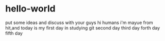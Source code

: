 # hello-world
put some ideas and discuss with your guys
hi humans
i'm mayue from hit,and today is my first day in studying git
second day
third day
forth day
fifth day

